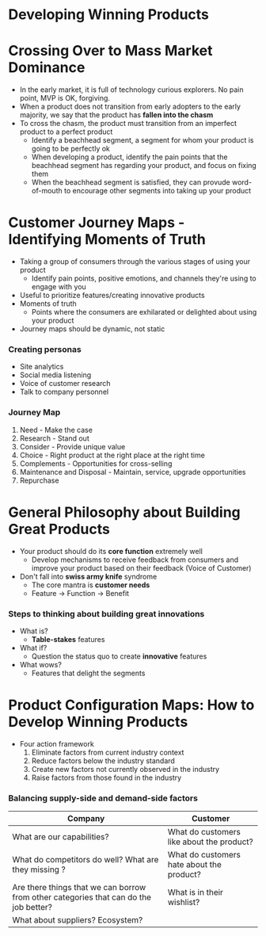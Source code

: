 # Developing Winning Products

# Crossing Over to Mass Market Dominance
- In the early market, it is full of technology curious explorers. No pain point, MVP is OK, forgiving.
- When a product does not transition from early adopters to the early majority, we say that the product has **fallen into the chasm**
- To cross the chasm, the product must transition from an imperfect product to a perfect product
    - Identify a beachhead segment, a segment for whom your product is going to be perfectly ok
    - When developing a product, identify the pain points that the beachhead segment has regarding your product, and focus on fixing them
    - When the beachhead segment is satisfied, they can provude word-of-mouth to encourage other segments into taking up your product

# Customer Journey Maps - Identifying Moments of Truth
- Taking a group of consumers through the various stages of using your product
    - Identify pain points, positive emotions, and channels they're using to engage with you
- Useful to prioritize features/creating innovative products
- Moments of truth  
    - Points where the consumers are exhilarated or delighted about using your product
- Journey maps should be dynamic, not static

### Creating personas
- Site analytics
- Social media listening
- Voice of customer research
- Talk to company personnel

### Journey Map
1. Need - Make the case
2. Research - Stand out
3. Consider - Provide unique value
4. Choice - Right product at the right place at the right time
5. Complements - Opportunities for cross-selling
6. Maintenance and Disposal - Maintain, service, upgrade opportunities
7. Repurchase

# General Philosophy about Building Great Products
- Your product should do its **core function** extremely well
    - Develop mechanisms to receive feedback from consumers and improve your product based on their feedback (Voice of Customer)
- Don't fall into **swiss army knife** syndrome
    - The core mantra is **customer needs**
    - Feature -> Function -> Benefit

### Steps to thinking about building great innovations
- What is?
    - **Table-stakes** features
- What if?
    - Question the status quo to create **innovative** features
- What wows?
    - Features that delight the segments

# Product Configuration Maps: How to Develop Winning Products
- Four action framework
    1. Eliminate factors from current industry context
    2. Reduce factors below the industry standard
    3. Create new factors not currently observed in the industry
    4. Raise factors from those found in the industry

### Balancing supply-side and demand-side factors
Company | Customer
--- | ---
What are our capabilities? | What do customers like about the product?
What do competitors do well? What are they missing ? | What do customers hate about the product?
Are there things that we can borrow from other categories that can do the job better? | What is in their wishlist?
What about suppliers? Ecosystem? | 